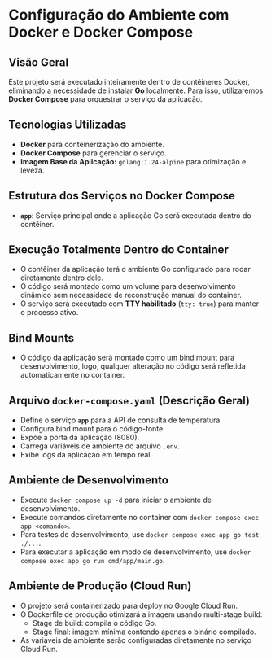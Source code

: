 # Configuração do Ambiente com Docker e Docker Compose

## **Visão Geral**

Este projeto será executado inteiramente dentro de contêineres Docker, eliminando a necessidade de instalar **Go** localmente. Para isso, utilizaremos **Docker Compose** para orquestrar o serviço da aplicação.

## **Tecnologias Utilizadas**

- **Docker** para contêinerização do ambiente.
- **Docker Compose** para gerenciar o serviço.
- **Imagem Base da Aplicação:** `golang:1.24-alpine` para otimização e leveza.

## **Estrutura dos Serviços no Docker Compose**

- **`app`**: Serviço principal onde a aplicação Go será executada dentro do contêiner.

## **Execução Totalmente Dentro do Container**

- O contêiner da aplicação terá o ambiente Go configurado para rodar diretamente dentro dele.
- O código será montado como um volume para desenvolvimento dinâmico sem necessidade de reconstrução manual do container.
- O serviço será executado com **TTY habilitado** (`tty: true`) para manter o processo ativo.

## **Bind Mounts**

- O código da aplicação será montado como um bind mount para desenvolvimento, logo, qualquer alteração no código será refletida automaticamente no container.

## **Arquivo `docker-compose.yaml` (Descrição Geral)**

- Define o serviço **`app`** para a API de consulta de temperatura.
- Configura bind mount para o código-fonte.
- Expõe a porta da aplicação (8080).
- Carrega variáveis de ambiente do arquivo `.env`.
- Exibe logs da aplicação em tempo real.

## **Ambiente de Desenvolvimento**

- Execute `docker compose up -d` para iniciar o ambiente de desenvolvimento.
- Execute comandos diretamente no container com `docker compose exec app <comando>`.
- Para testes de desenvolvimento, use `docker compose exec app go test ./...`.
- Para executar a aplicação em modo de desenvolvimento, use `docker compose exec app go run cmd/app/main.go`.

## **Ambiente de Produção (Cloud Run)**

- O projeto será containerizado para deploy no Google Cloud Run.
- O Dockerfile de produção otimizará a imagem usando multi-stage build:
  - Stage de build: compila o código Go.
  - Stage final: imagem mínima contendo apenas o binário compilado.
- As variáveis de ambiente serão configuradas diretamente no serviço Cloud Run.
